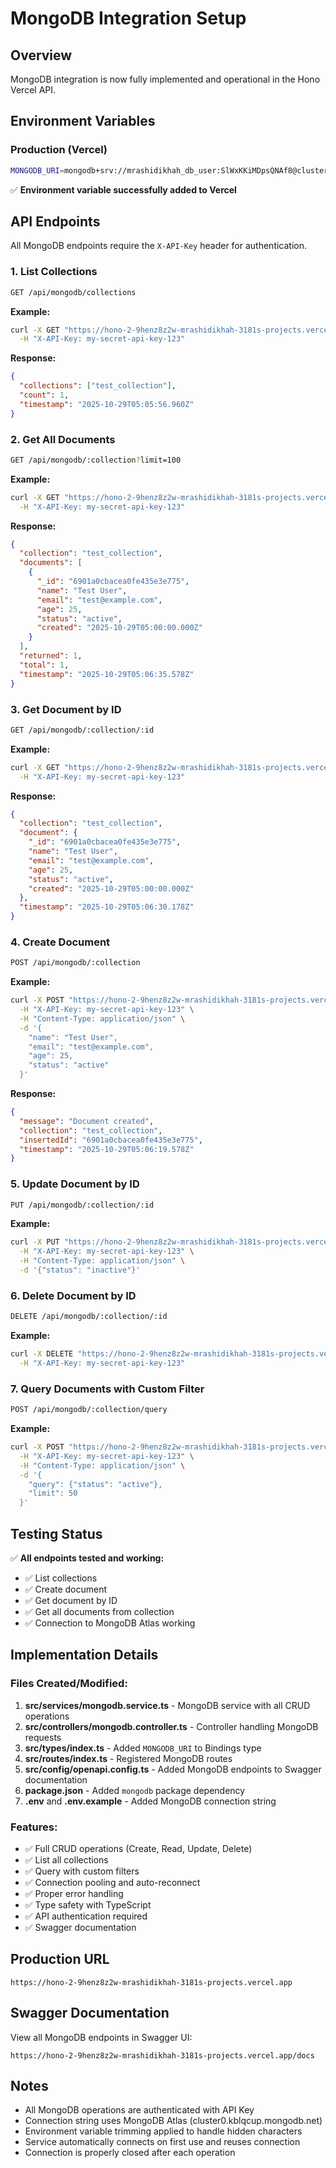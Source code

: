 # MongoDB Integration Setup

## Overview
MongoDB integration is now fully implemented and operational in the Hono Vercel API.

## Environment Variables

### Production (Vercel)
```bash
MONGODB_URI=mongodb+srv://mrashidikhah_db_user:SlWxKKiMDpsQNAf8@cluster0.kblqcup.mongodb.net/
```

✅ **Environment variable successfully added to Vercel**

## API Endpoints

All MongoDB endpoints require the `X-API-Key` header for authentication.

### 1. List Collections
```bash
GET /api/mongodb/collections
```

**Example:**
```bash
curl -X GET "https://hono-2-9henz8z2w-mrashidikhah-3181s-projects.vercel.app/api/mongodb/collections" \
  -H "X-API-Key: my-secret-api-key-123"
```

**Response:**
```json
{
  "collections": ["test_collection"],
  "count": 1,
  "timestamp": "2025-10-29T05:05:56.960Z"
}
```

### 2. Get All Documents
```bash
GET /api/mongodb/:collection?limit=100
```

**Example:**
```bash
curl -X GET "https://hono-2-9henz8z2w-mrashidikhah-3181s-projects.vercel.app/api/mongodb/test_collection" \
  -H "X-API-Key: my-secret-api-key-123"
```

**Response:**
```json
{
  "collection": "test_collection",
  "documents": [
    {
      "_id": "6901a0cbacea0fe435e3e775",
      "name": "Test User",
      "email": "test@example.com",
      "age": 25,
      "status": "active",
      "created": "2025-10-29T05:00:00.000Z"
    }
  ],
  "returned": 1,
  "total": 1,
  "timestamp": "2025-10-29T05:06:35.578Z"
}
```

### 3. Get Document by ID
```bash
GET /api/mongodb/:collection/:id
```

**Example:**
```bash
curl -X GET "https://hono-2-9henz8z2w-mrashidikhah-3181s-projects.vercel.app/api/mongodb/test_collection/6901a0cbacea0fe435e3e775" \
  -H "X-API-Key: my-secret-api-key-123"
```

**Response:**
```json
{
  "collection": "test_collection",
  "document": {
    "_id": "6901a0cbacea0fe435e3e775",
    "name": "Test User",
    "email": "test@example.com",
    "age": 25,
    "status": "active",
    "created": "2025-10-29T05:00:00.000Z"
  },
  "timestamp": "2025-10-29T05:06:30.178Z"
}
```

### 4. Create Document
```bash
POST /api/mongodb/:collection
```

**Example:**
```bash
curl -X POST "https://hono-2-9henz8z2w-mrashidikhah-3181s-projects.vercel.app/api/mongodb/test_collection" \
  -H "X-API-Key: my-secret-api-key-123" \
  -H "Content-Type: application/json" \
  -d '{
    "name": "Test User",
    "email": "test@example.com",
    "age": 25,
    "status": "active"
  }'
```

**Response:**
```json
{
  "message": "Document created",
  "collection": "test_collection",
  "insertedId": "6901a0cbacea0fe435e3e775",
  "timestamp": "2025-10-29T05:06:19.578Z"
}
```

### 5. Update Document by ID
```bash
PUT /api/mongodb/:collection/:id
```

**Example:**
```bash
curl -X PUT "https://hono-2-9henz8z2w-mrashidikhah-3181s-projects.vercel.app/api/mongodb/test_collection/6901a0cbacea0fe435e3e775" \
  -H "X-API-Key: my-secret-api-key-123" \
  -H "Content-Type: application/json" \
  -d '{"status": "inactive"}'
```

### 6. Delete Document by ID
```bash
DELETE /api/mongodb/:collection/:id
```

**Example:**
```bash
curl -X DELETE "https://hono-2-9henz8z2w-mrashidikhah-3181s-projects.vercel.app/api/mongodb/test_collection/6901a0cbacea0fe435e3e775" \
  -H "X-API-Key: my-secret-api-key-123"
```

### 7. Query Documents with Custom Filter
```bash
POST /api/mongodb/:collection/query
```

**Example:**
```bash
curl -X POST "https://hono-2-9henz8z2w-mrashidikhah-3181s-projects.vercel.app/api/mongodb/test_collection/query" \
  -H "X-API-Key: my-secret-api-key-123" \
  -H "Content-Type: application/json" \
  -d '{
    "query": {"status": "active"},
    "limit": 50
  }'
```

## Testing Status

✅ **All endpoints tested and working:**
- ✅ List collections
- ✅ Create document
- ✅ Get document by ID
- ✅ Get all documents from collection
- ✅ Connection to MongoDB Atlas working

## Implementation Details

### Files Created/Modified:
1. **src/services/mongodb.service.ts** - MongoDB service with all CRUD operations
2. **src/controllers/mongodb.controller.ts** - Controller handling MongoDB requests
3. **src/types/index.ts** - Added `MONGODB_URI` to Bindings type
4. **src/routes/index.ts** - Registered MongoDB routes
5. **src/config/openapi.config.ts** - Added MongoDB endpoints to Swagger documentation
6. **package.json** - Added `mongodb` package dependency
7. **.env** and **.env.example** - Added MongoDB connection string

### Features:
- ✅ Full CRUD operations (Create, Read, Update, Delete)
- ✅ List all collections
- ✅ Query with custom filters
- ✅ Connection pooling and auto-reconnect
- ✅ Proper error handling
- ✅ Type safety with TypeScript
- ✅ API authentication required
- ✅ Swagger documentation

## Production URL
```
https://hono-2-9henz8z2w-mrashidikhah-3181s-projects.vercel.app
```

## Swagger Documentation
View all MongoDB endpoints in Swagger UI:
```
https://hono-2-9henz8z2w-mrashidikhah-3181s-projects.vercel.app/docs
```

## Notes
- All MongoDB operations are authenticated with API Key
- Connection string uses MongoDB Atlas (cluster0.kblqcup.mongodb.net)
- Environment variable trimming applied to handle hidden characters
- Service automatically connects on first use and reuses connection
- Connection is properly closed after each operation

